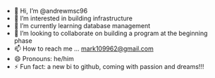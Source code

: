 - 👋 Hi, I’m @andrewmsc96
- 👀 I’m interested in building infrastructure
- 🌱 I’m currently learning database management
- 💞️ I’m looking to collaborate on building a program at the beginning phase
- 📫 How to reach me ... mark109962@gmail.com
- 😄 Pronouns: he/him
- ⚡ Fun fact: a new bi to github, coming with passion and dreams!!!

<!---
andrewmsc96/andrewmsc96 is a ✨ special ✨ repository because its `README.md` (this file) appears on your GitHub profile.
You can click the Preview link to take a look at your changes.
--->
